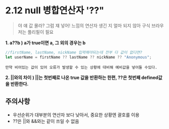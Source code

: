 # 2.12 null 병합연산자 '??"

> 야 얘 값 몰라? 그럼 쟤 넣어! 느낌의 연산자
> 생긴 지 얼마 되지 않아 구식 브라우저는 풀리필이 필요

**1. a??b ) a가 true이면 a, 그 외의 경우는 b**

```javascript
//firstName, lastName, nickName 입력해야되는데 전부 다 값이 없다면?
let userName = firstName ?? lastName ?? nickName ?? "Anonymous";
```

    만약 비어있는 값이 있어 오류가 발생할 수 있는 상황에 대비해 예비값을 넣어둘 수있다.

**2. ||와의 차이 ) ||는 첫번째로 나온 true 값을 반환하는 한편, ??은 첫번째 defined값을 반환한다.**

## 주의사항

- 우선순위가 대부분의 연산자 보다 낮아서, 중요한 상황엔 괄호를 이용
- ??은 ||와 &&와는 같이 쓰일 수 없음
